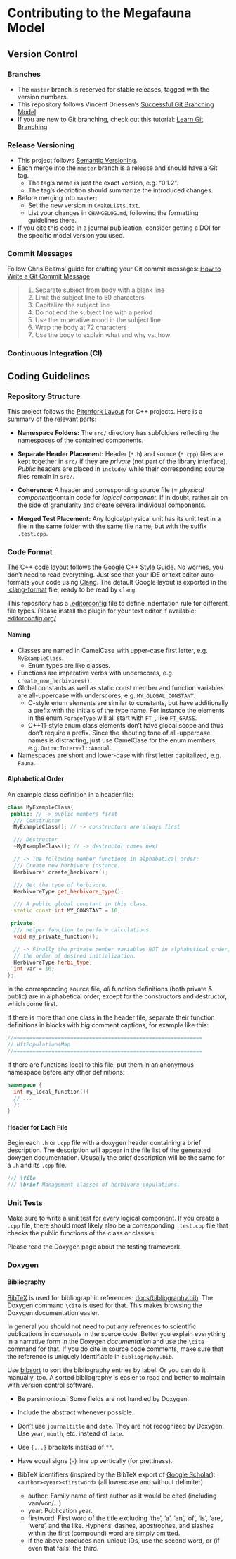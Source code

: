 Contributing to the Megafauna Model
===================================

Version Control
---------------

### Branches
- The `master` branch is reserved for stable releases, tagged with the version numbers.
- This repository follows Vincent Driessen’s [Successful Git Branching Model](https://nvie.com/posts/a-successful-git-branching-model/).
- If you are new to Git branching, check out this tutorial: [Learn Git Branching](https://learngitbranching.js.org/)

### Release Versioning
- This project follows [Semantic Versioning](https://semver.org/spec/v2.0.0.html).
- Each merge into the `master` branch is a release and should have a Git tag.
    + The tag’s name is just the exact version, e.g. “0.1.2”.
    + The tag’s decription should summarize the introduced changes.
- Before merging into `master`:
    + Set the new version in `CMakeLists.txt`.
    + List your changes in `CHANGELOG.md`, following the formatting guidelines there.
- If you cite this code in a journal publication, consider getting a DOI for the specific model version you used.

### Commit Messages
Follow Chris Beams’ guide for crafting your Git commit messages: [How to Write a Git Commit Message](https://chris.beams.io/posts/git-commit/)

> 1. Separate subject from body with a blank line
> 2. Limit the subject line to 50 characters
> 3. Capitalize the subject line
> 4. Do not end the subject line with a period
> 5. Use the imperative mood in the subject line
> 6. Wrap the body at 72 characters
> 7. Use the body to explain what and why vs. how

### Continuous Integration (CI)
<!--TODO-->

Coding Guidelines
-----------------

### Repository Structure
This project follows the [Pitchfork Layout](https://github.com/vector-of-bool/pitchfork) for C++ projects.
Here is a summary of the relevant parts:

- **Namespace Folders:** The `src/` directory has subfolders reflecting the namespaces of the contained components.

- **Separate Header Placement:** Header (`*.h`) and source (`*.cpp`) files are kept together in `src/` if they are _private_ (not part of the library interface). _Public_ headers are placed in `include/` while their corresponding source files remain in `src/`.

- **Coherence:** A header and corresponding source file (= _physical component_)contain code for _logical component._ If in doubt, rather air on the side of granularity and create several individual components.

- **Merged Test Placement:** Any logical/physical unit has its unit test in a file in the same folder with the same file name, but with the suffix `.test.cpp`.

### Code Format
The C++ code layout follows the [Google C++ Style Guide](https://google.github.io/styleguide/cppguide.html).
No worries, you don’t need to read everything.
Just see that your IDE or text editor auto-formats your code using [Clang](http://clang.llvm.org/).
The default Google layout is exported in the [.clang-format](.clang-format) file, ready to be read by `clang`.

This repository has a [.editorconfig](.editorconfig) file to define indentation rule for different file types.
Please install the plugin for your text editor if available: [editorconfig.org/](https://editorconfig.org/)

#### Naming

- Classes are named in CamelCase with upper-case first letter, e.g. `MyExampleClass`.
    + Enum types are like classes.
- Functions are imperative verbs with underscores, e.g. `create_new_herbivores()`.
- Global constants as well as static const member and function variables are all-uppercase with underscores, e.g. `MY_GLOBAL_CONSTANT`.
    + C-style enum elements are similar to constants, but have additionally a prefix with the initials of the type name. For instance the elements in the enum `ForageType` will all start with `FT_`, like `FT_GRASS`.
    + C++11-style enum class elements don’t have global scope and thus don’t require a prefix. Since the shouting tone of all-uppercase names is distracting, just use CamelCase for the enum members, e.g. `OutputInterval::Annual`.
- Namespaces are short and lower-case with first letter capitalized, e.g. `Fauna`.

#### Alphabetical Order
An example class definition in a header file:
```cpp
class MyExampleClass{
 public: // -> public members first
  /// Constructor
  MyExampleClass(); // -> constructors are always first

  /// Destructor
  ~MyExampleClass(); // -> destructor comes next

  // -> The following member functions in alphabetical order:
  /// Create new herbivore instance.
  Herbivore* create_herbivore();

  /// Get the type of herbivore.
  HerbivoreType get_herbivore_type();

  /// A public global constant in this class.
  static const int MY_CONSTANT = 10;

 private:
  /// Helper function to perform calculations.
  void my_private_function();

  // -> Finally the private member variables NOT in alphabetical order, but in
  // the order of desired initialization.
  HerbivoreType herbi_type;
  int var = 10;
};
```

In the corresponding source file, _all_ function definitions (both private & public) are in alphabetical order, except for the constructors and destructor, which come first.

If there is more than one class in the header file, separate their function definitions in blocks with big comment captions, for example like this:
```cpp
//============================================================
// HftPopulationsMap
//============================================================
```

If there are functions local to this file, put them in an anonymous namespace before any other definitions:
```cpp
namespace {
  int my_local_function(){
  // ...
  };
}
```

#### Header for Each File
Begin each `.h` or `.cpp` file with a doxygen header containing a brief description.
The description will appear in the file list of the generated doxygen documentation.
Ususally the brief description will be the same for a `.h` and its `.cpp` file.
```cpp
/// \file
/// \brief Management classes of herbivore populations.
```

<!--TODO: Is this file header enough? Author? Date? License? -->

### Unit Tests
Make sure to write a unit test for every logical component.
If you create a `.cpp` file, there should most likely also be a corresponding `.test.cpp` file that checks the public functions of the class or classes.

Please read the Doxygen page about the testing framework.

### Doxygen

#### Bibliography
[BibTeX](www.bibtex.org) is used for bibliographic references: [docs/bibliography.bib](docs/bibliography.bib).
The Doxygen command `\cite` is used for that.
This makes browsing the Doxygen documentation easier.

In general you should not need to put any references to scientific publications in _comments_ in the source code.
Better you explain everything in a narrative form in the Doxygen _documentation_ and use the `\cite` command for that.
If you do cite in source code comments, make sure that the reference is uniquely identifiable in `bibliography.bib`.

Use [bibsort](http://ftp.math.utah.edu/pub/bibsort/) to sort the
bibliography entries by label.
Or you can do it manually, too.
A sorted bibliography is easier to read and better to maintain with
version control software.

- Be parsimonious! Some fields are not handled by Doxygen.
- Include the abstract whenever possible.
- Don’t use `journaltitle` and `date`. They are not recognized by Doxygen. Use `year`, `month`, etc. instead of `date`.
- Use `{...}` brackets instead of `""`.
- Have equal signs (`=`) line up vertically (for prettiness).

- BibTeX identifiers (inspired by the BibTeX export of [Google Scholar](https://scholar.google.com)):
`<author><year><firstword>` (all lowercase and without delimiter)
    + author: Family name of first author as it would be cited (including van/von/…)
    + year: Publication year.
    + firstword: First word of the title excluding ‘the’, ‘a’, ‘an’, ‘of’, ‘is’, ‘are’, ‘were’, and the like. Hyphens, dashes, apostrophes, and slashes within the first (compound) word are simply omitted.
    + If the above produces non-unique IDs, use the second word, or (if even that fails) the third.
